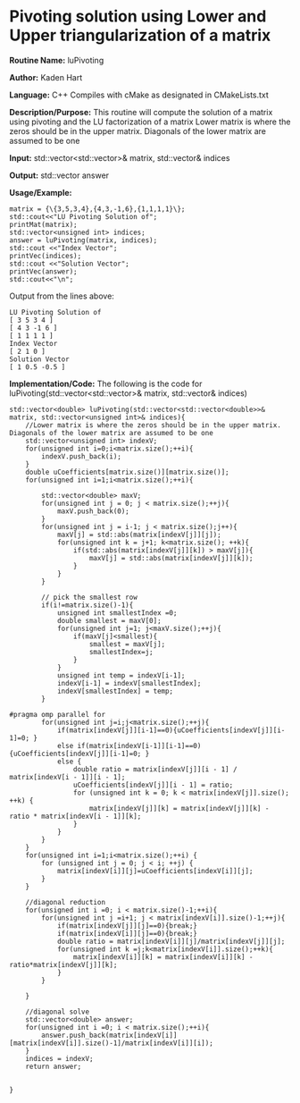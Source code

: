 # Pivoting solution using Lower and Upper triangularization of a matrix

**Routine Name:**           luPivoting

**Author:** Kaden Hart

**Language:** C++ Compiles with cMake as designated in CMakeLists.txt

**Description/Purpose:** This routine will compute the solution of a matrix using pivoting and the LU factorization of a matrix Lower matrix is where the zeros should be in the upper matrix. Diagonals of the lower matrix are assumed to be one  

**Input:** std::vector<std::vector<double>>& matrix, std::vector<unsigned int>& indices

**Output:** std::vector<double> answer

**Usage/Example:**  

    matrix = {\{3,5,3,4},{4,3,-1,6},{1,1,1,1}\};
    std::cout<<"LU Pivoting Solution of";
    printMat(matrix);
    std::vector<unsigned int> indices;
    answer = luPivoting(matrix, indices);
    std::cout <<"Index Vector";
    printVec(indices);
    std::cout <<"Solution Vector";
    printVec(answer);
    std::cout<<"\n";


Output from the lines above:

    LU Pivoting Solution of
    [ 3 5 3 4 ]
    [ 4 3 -1 6 ]
    [ 1 1 1 1 ]
    Index Vector
    [ 2 1 0 ]
    Solution Vector
    [ 1 0.5 -0.5 ]

**Implementation/Code:** The following is the code for luPivoting(std::vector<std::vector<double>>& matrix, std::vector<unsigned int>& indices)

    std::vector<double> luPivoting(std::vector<std::vector<double>>& matrix, std::vector<unsigned int>& indices){
        //Lower matrix is where the zeros should be in the upper matrix. Diagonals of the lower matrix are assumed to be one
        std::vector<unsigned int> indexV;
        for(unsigned int i=0;i<matrix.size();++i){
            indexV.push_back(i);
        }
        double uCoefficients[matrix.size()][matrix.size()];
        for(unsigned int i=1;i<matrix.size();++i){

            std::vector<double> maxV;
            for(unsigned int j = 0; j < matrix.size();++j){
                maxV.push_back(0);
            }
            for(unsigned int j = i-1; j < matrix.size();j++){
                maxV[j] = std::abs(matrix[indexV[j]][j]);
                for(unsigned int k = j+1; k<matrix.size(); ++k){
                    if(std::abs(matrix[indexV[j]][k]) > maxV[j]){
                        maxV[j] = std::abs(matrix[indexV[j]][k]);
                    }
                }
            }

            // pick the smallest row
            if(i!=matrix.size()-1){
                unsigned int smallestIndex =0;
                double smallest = maxV[0];
                for(unsigned int j=1; j<maxV.size();++j){
                    if(maxV[j]<smallest){
                        smallest = maxV[j];
                        smallestIndex=j;
                    }
                }
                unsigned int temp = indexV[i-1];
                indexV[i-1] = indexV[smallestIndex];
                indexV[smallestIndex] = temp;
            }

    #pragma omp parallel for
            for(unsigned int j=i;j<matrix.size();++j){
                if(matrix[indexV[j]][i-1]==0){uCoefficients[indexV[j]][i-1]=0; }
                else if(matrix[indexV[i-1]][i-1]==0){uCoefficients[indexV[j]][i-1]=0; }
                else {
                    double ratio = matrix[indexV[j]][i - 1] / matrix[indexV[i - 1]][i - 1];
                    uCoefficients[indexV[j]][i - 1] = ratio;
                    for (unsigned int k = 0; k < matrix[indexV[j]].size(); ++k) {
                        matrix[indexV[j]][k] = matrix[indexV[j]][k] - ratio * matrix[indexV[i - 1]][k];
                    }
                }
            }
        }
        for(unsigned int i=1;i<matrix.size();++i) {
            for (unsigned int j = 0; j < i; ++j) {
                matrix[indexV[i]][j]=uCoefficients[indexV[i]][j];
            }
        }

        //diagonal reduction
        for(unsigned int i =0; i < matrix.size()-1;++i){
            for(unsigned int j =i+1; j < matrix[indexV[i]].size()-1;++j){
                if(matrix[indexV[j]][j]==0){break;}
                if(matrix[indexV[i]][j]==0){break;}
                double ratio = matrix[indexV[i]][j]/matrix[indexV[j]][j];
                for(unsigned int k =j;k<matrix[indexV[i]].size();++k){
                    matrix[indexV[i]][k] = matrix[indexV[i]][k] - ratio*matrix[indexV[j]][k];
                }
            }

        }

        //diagonal solve
        std::vector<double> answer;
        for(unsigned int i =0; i < matrix.size();++i){
            answer.push_back(matrix[indexV[i]][matrix[indexV[i]].size()-1]/matrix[indexV[i]][i]);
        }
        indices = indexV;
        return answer;


    }
